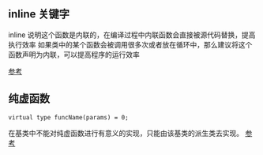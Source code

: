 ## inline 关键字

inline 说明这个函数是内联的，在编译过程中内联函数会直接被源代码替换，提高执行效率 如果类中的某个函数会被调用很多次或者放在循环中，那么建议将这个函数声明为内联，可以提高程序的运行效率

[参考](http://blog.csdn.net/imyfriend/article/details/12676229)

## 纯虚函数

```
virtual type funcName(params) = 0;
```

在基类中不能对纯虚函数进行有意义的实现，只能由该基类的派生类去实现。
[参考](http://baike.baidu.com/link?url=EH604zpPhKtAld8C3OaAq8RdVq3GDT2SPfQC8KKZcOjz6WhM2unRRMJB5tJwmsERvJdMpIpJjB9ePj3FyTIcsZn5kzMAR8El9DoMuw2jh1fMBkHnV_8TaEEkWcBrOffy)
